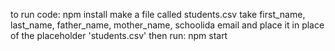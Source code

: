 to run code:
npm install
make a file called students.csv take first_name, last_name, father_name, mother_name, schoolida email and  place it in place of the placeholder 'students.csv'
then run:
npm start
